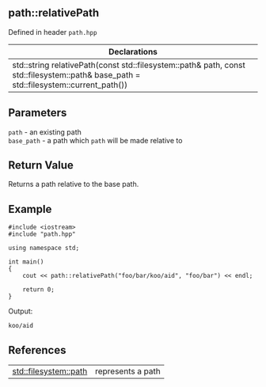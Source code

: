 ## path::relativePath
Defined in header `path.hpp`

| Declarations |
| --- |
| std::string relativePath(const std::filesystem::path& path, const std::filesystem::path& base_path = std::filesystem::current_path()) |

## Parameters
`path` - an existing path \
`base_path` - a path which `path` will be made relative to

## Return Value
Returns a path relative to the base path.

## Example
```
#include <iostream>
#include "path.hpp"

using namespace std;

int main()
{
    cout << path::relativePath("foo/bar/koo/aid", "foo/bar") << endl;

    return 0;
}
```
Output:
```
koo/aid
```

## References
| | |
| --- | --- |
| [std::filesystem::path](https://en.cppreference.com/w/cpp/filesystem/path) | represents a path |
